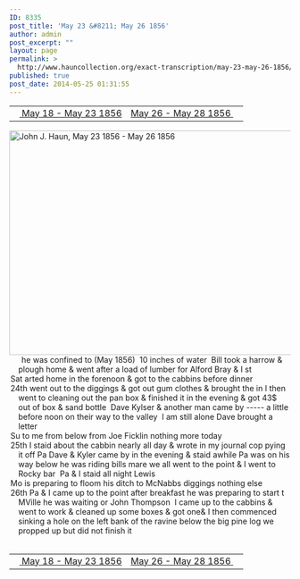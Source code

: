 ```yaml
---
ID: 8335
post_title: 'May 23 &#8211; May 26 1856'
author: admin
post_excerpt: ""
layout: page
permalink: >
  http://www.hauncollection.org/exact-transcription/may-23-may-26-1856/
published: true
post_date: 2014-05-25 01:31:55
---
```

<table style="width: 100%;" align="center">
<tbody>
<tr>
<td width="50%"><a title="May 18 – May 23 1856" href="http://www.hauncollection.org/version-2/version-ii-series-i/may-18-may-23-1856/"><img src="https://lh3.googleusercontent.com/-EFJpxxNiPNw/VqgtWBCZrMI/AAAAAAAAAFU/WfY4lPFWWkg/s800-Ic42/Soeb-Plain-Arrows-8-10px.png" alt="" width="10" height="10" /> May 18 - May 23 1856</a></td>
<td style="text-align: right;"><a title="May 26 – May 28 1856" href="http://www.hauncollection.org/version-2/version-ii-series-i/may-26-may-28-1856/"> May 26 - May 28 1856 <img src="https://lh3.googleusercontent.com/-67k0cYlpXHw/VqgtWKz1MXI/AAAAAAAAAFU/k9PW_Piyurk/s800-Ic42/Soeb-Plain-Arrows-5-10px.png" alt="" width="10" height="10" /></a></td>
</tr>
</tbody>
</table>
<a href="http://www.hauncollection.org/wp-content/uploads/John Haun/JJH_173_May 23 1856 - May 26 1856.JPG" target="_blank" rel="noopener"><img class="alignnone wp-image-2402 size-large" src="http://www.hauncollection.org/wp-content/uploads/John Haun/JJH_173_May 23 1856 - May 26 1856-1024x682.jpg" alt="John J. Haun, May 23 1856 - May 26 1856" width="604" height="402" /></a>
<div style="text-indent: -1em; padding-left: 16px;"><span style="color: #ffffff;">.</span>    he was confined to (May 1856)  10 inches of water  Bill took a harrow
&amp; plough home &amp; went after a load of lumber for Alford Bray &amp; I st</div>
<div style="text-indent: -1em; padding-left: 16px;">Sat arted home in the forenoon &amp; got to the cabbins before dinner</div>
<div style="text-indent: -1em; padding-left: 16px;">24th went out to the diggings &amp; got out gum clothes &amp; brought the in I then went
to cleaning out the pan box &amp; finished it in the evening &amp; got 43$ out of
box &amp; sand bottle  Dave Kylser &amp; another man came by ----- a little before
noon on their way to the valley  I am still alone Dave brought a letter</div>
<div style="text-indent: -1em; padding-left: 16px;">Su to me from below from Joe Ficklin nothing more today</div>
<div style="text-indent: -1em; padding-left: 16px;">25th I staid about the cabbin nearly all day &amp; wrote in my journal cop
pying it off Pa Dave &amp; Kyler came by in the evening &amp; staid awhile
Pa was on his way below he was riding bills mare we all went
to the point &amp; I went to Rocky bar  Pa &amp; I staid all night Lewis</div>
<div style="text-indent: -1em; padding-left: 16px;">Mo is preparing to floom his ditch to McNabbs diggings nothing else</div>
<div style="text-indent: -1em; padding-left: 16px;">26th Pa &amp; I came up to the point after breakfast he was preparing
to start t MVille he was waiting or John Thompson  I came up
to the cabbins &amp; went to work &amp; cleaned up some boxes &amp; got one&amp;
I then commenced sinking a hole on the left bank of the ravine
below the big pine log we propped up but did not finish it</div>
&nbsp;
<table style="width: 100%;" align="center">
<tbody>
<tr>
<td width="50%"><a title="May 18 – May 23 1856" href="http://www.hauncollection.org/version-2/version-ii-series-i/may-18-may-23-1856/"><img src="https://lh3.googleusercontent.com/-EFJpxxNiPNw/VqgtWBCZrMI/AAAAAAAAAFU/WfY4lPFWWkg/s800-Ic42/Soeb-Plain-Arrows-8-10px.png" alt="" width="10" height="10" /> May 18 - May 23 1856</a></td>
<td style="text-align: right;"><a title="May 26 – May 28 1856" href="http://www.hauncollection.org/version-2/version-ii-series-i/may-26-may-28-1856/"> May 26 - May 28 1856 <img src="https://lh3.googleusercontent.com/-67k0cYlpXHw/VqgtWKz1MXI/AAAAAAAAAFU/k9PW_Piyurk/s800-Ic42/Soeb-Plain-Arrows-5-10px.png" alt="" width="10" height="10" /></a></td>
</tr>
</tbody>
</table>